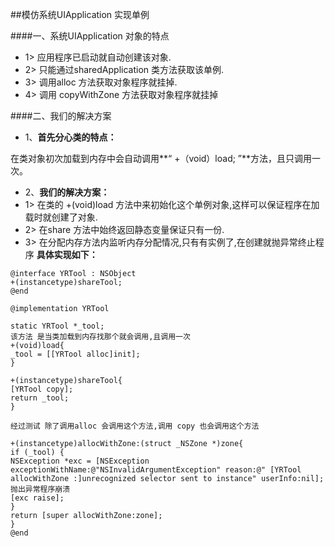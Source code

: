 ##模仿系统UIApplication 实现单例

####一、系统UIApplication 对象的特点
- 1> 应用程序已启动就自动创建该对象.
- 2> 只能通过sharedApplication 类方法获取该单例.
- 3> 调用alloc 方法获取对象程序就挂掉.
- 4> 调用 copyWithZone 方法获取对象程序就挂掉

####二、我们的解决方案
- 1、**首先分心类的特点：**

在类对象初次加载到内存中会自动调用**“ +（void）load; ”**方法，且只调用一次。
- 2、**我们的解决方案：**
- 1> 在类的 +(void)load 方法中来初始化这个单例对象,这样可以保证程序在加载时就创建了对象.
- 2> 在share 方法中始终返回静态变量保证只有一份.
- 3> 在分配内存方法内监听内存分配情况,只有有实例了,在创建就抛异常终止程序
**具体实现如下：**
```objc
@interface YRTool : NSObject
+(instancetype)shareTool;
@end
```
```objc
@implementation YRTool

static YRTool *_tool;
该方法 是当类加载到内存找那个就会调用,且调用一次
+(void)load{
_tool = [[YRTool alloc]init];
}

+(instancetype)shareTool{
[YRTool copy];
return _tool;
}

经过测试 除了调用alloc 会调用这个方法,调用 copy 也会调用这个方法

+(instancetype)allocWithZone:(struct _NSZone *)zone{
if (_tool) {
NSException *exc = [NSException exceptionWithName:@"NSInvalidArgumentException" reason:@" [YRTool allocWithZone :]unrecognized selector sent to instance" userInfo:nil];
抛出异常程序崩溃
[exc raise];
}
return [super allocWithZone:zone];
}
@end
```
